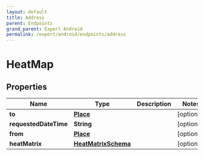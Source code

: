 ```yaml
---
layout: default
title: Address
parent: Endpoints
grand_parent: Expert Android
permalink: /expert/android/endpoints/address
---
```


# HeatMap

## Properties
Name | Type | Description | Notes
------------ | ------------- | ------------- | -------------
**to** | [**Place**](Place.md) |  |  [optional]
**requestedDateTime** | **String** |  |  [optional]
**from** | [**Place**](Place.md) |  |  [optional]
**heatMatrix** | [**HeatMatrixSchema**](HeatMatrixSchema.md) |  |  [optional]



